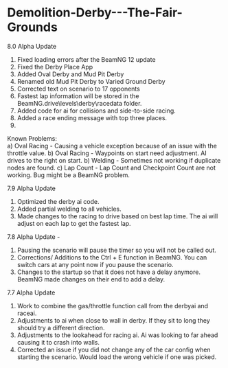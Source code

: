 # Demolition-Derby---The-Fair-Grounds

8.0 Alpha Update
1) Fixed loading errors after the BeamNG 12 update
2) Fixed the Derby Place App 
3) Added Oval Derby and Mud Pit Derby
4) Renamed old Mud Pit Derby to Varied Ground Derby
5) Corrected text on scenario to 17 opponents
6) Fastest lap information will be stored in the BeamNG.drive\levels\derby\racedata folder. 
7) Added code for ai for collisions and side-to-side racing. 
8) Added a race ending message with top three places. 
9)  
 Known Problems:  
  a) Oval Racing - Causing a vehicle exception because of an issue with the throttle value. 
  b) Oval Racing - Waypoints on start need adjustment.  AI drives to the right on start. 
  b) Welding - Sometimes not working if duplicate nodes are found.
  c) Lap Count - Lap Count and Checkpoint Count are not working.  Bug might be a BeamNG problem.

7.9 Alpha Update 
1) Optimized the derby ai code.  
2) Added partial welding to all vehicles.
3) Made changes to the racing to drive based on best lap time.  The ai will adjust on each lap to get the fastest lap.

7.8 Alpha Update  - 
1) Pausing the scenario will pause the timer so you will not be called out.
2) Corrections/ Additions to the Ctrl + E function in BeamNG.   You can switch cars at any point now if you pause the scenario.
3) Changes to the startup so that it does not have a delay anymore.  BeamNG made changes on their end to add a delay. 

7.7 Alpha Update 
1) Work to combine the gas/throttle function call from the derbyai and raceai.
2) Adjustments to ai when close to wall in derby. If they sit to long they should try a different direction.
3) Adjustments to the lookahead for racing ai. Ai was looking to far ahead causing it to crash into walls. 
4) Corrected an issue if you did not change any of the car config when starting the scenario.  Would load the wrong vehicle if one was picked. 




